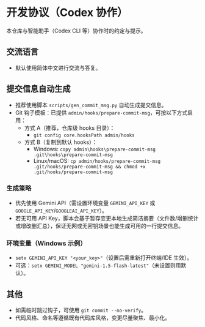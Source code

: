 # 开发协议（Codex 协作）

本仓库与智能助手（Codex CLI 等）协作时的约定与提示。

## 交流语言

- 默认使用简体中文进行交流与答复。

## 提交信息自动生成

- 推荐使用脚本 `scripts/gen_commit_msg.py` 自动生成提交信息。
- Git 钩子模板：已提供 `admin/hooks/prepare-commit-msg`，可按以下方式启用：
  - 方式 A（推荐，仓库级 hooks 目录）：
    - `git config core.hooksPath admin/hooks`
  - 方式 B（复制到默认 hooks）：
    - Windows: `copy admin\hooks\prepare-commit-msg .git\hooks\prepare-commit-msg`
    - Linux/macOS: `cp admin/hooks/prepare-commit-msg .git/hooks/prepare-commit-msg && chmod +x .git/hooks/prepare-commit-msg`

### 生成策略

- 优先使用 Gemini API（需设置环境变量 `GEMINI_API_KEY` 或 `GOOGLE_API_KEY`/`GOOGLEAI_API_KEY`）。
- 若无可用 API Key，脚本会基于暂存变更本地生成简洁摘要（文件数/增删统计或增改删汇总），保证无网或无密钥场景也能生成可用的一行提交信息。

### 环境变量（Windows 示例）

- `setx GEMINI_API_KEY "<your_key>"`（设置后需重新打开终端/IDE 生效）。
- 可选：`setx GEMINI_MODEL "gemini-1.5-flash-latest"`（未设置则用默认）。

## 其他

- 如需临时跳过钩子，可使用 `git commit --no-verify`。
- 代码风格、命名等遵循既有代码库风格，变更尽量聚焦、最小化。

